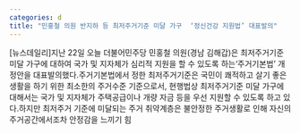 ```yaml
---
categories: d
title: "민홍철 의원 반지하 등 최저주거기준 미달 가구  ‘정신건강 지원법’ 대표발의"
---
```

[뉴스데일리]지난 22일 오늘 더불어민주당 민홍철 의원(경남 김해갑)은 최저주거기준 미달 가구에 대하여 국가 및 지자체가 심리적 지원을 할 수 있도록 하는‘주거기본법’ 개정안을 대표발의했다.주거기본법에서 정한 최저주거기준은 국민이 쾌적하고 살기 좋은 생활을 하기 위한 최소한의 주거수준 기준으로서, 현행법상 최저주거기준 미달 가구에 대해서는 국가 및 지자체가 주택공급이나 개량 자금 등을 우선 지원할 수 있도록 하고 있다.하지만 최저주거 기준에 미달되는 주거 취약계층은 불안정한 주거생활로 인해 자신의 주거공간에서조차 안정감을 느끼기 힘